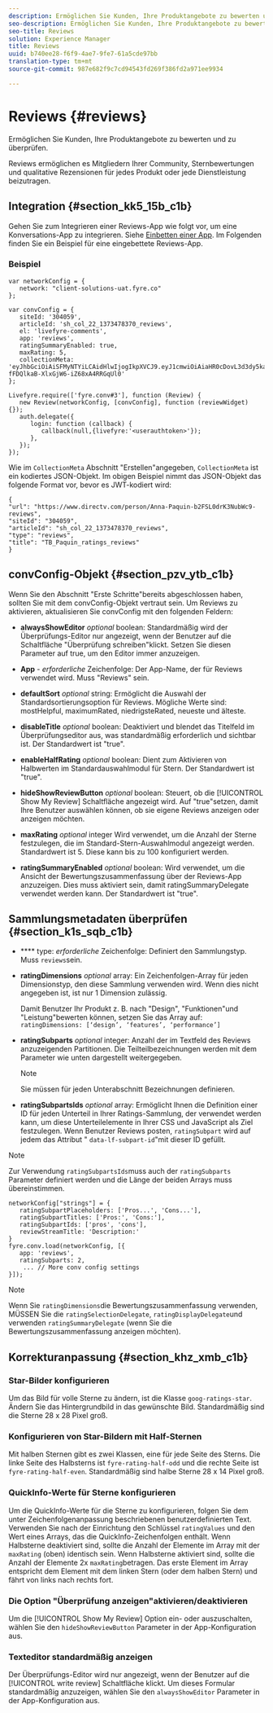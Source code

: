 ```yaml
---
description: Ermöglichen Sie Kunden, Ihre Produktangebote zu bewerten und zu überprüfen.
seo-description: Ermöglichen Sie Kunden, Ihre Produktangebote zu bewerten und zu überprüfen.
seo-title: Reviews
solution: Experience Manager
title: Reviews
uuid: b740ee28-f6f9-4ae7-9fe7-61a5cde97bb
translation-type: tm+mt
source-git-commit: 987e682f9c7cd94543fd269f386fd2a971ee9934

---
```



# Reviews {#reviews}

Ermöglichen Sie Kunden, Ihre Produktangebote zu bewerten und zu überprüfen.

Reviews ermöglichen es Mitgliedern Ihrer Community, Sternbewertungen und qualitative Rezensionen für jedes Produkt oder jede Dienstleistung beizutragen.

## Integration {#section_kk5_15b_c1b}

Gehen Sie zum Integrieren einer Reviews-App wie folgt vor, um eine Konversations-App zu integrieren. Siehe [Einbetten einer App](/help/implementation/c-livefyre-identity-comp/t-using-studio-to-connect-your-social-apps-to-your-livefyre-implementation.md). Im Folgenden finden Sie ein Beispiel für eine eingebettete Reviews-App.

### Beispiel 

```
var networkConfig = { 
   network: "client-solutions-uat.fyre.co" 
}; 
  
var convConfig = { 
   siteId: '304059', 
   articleId: 'sh_col_22_1373478370_reviews', 
   el: 'livefyre-comments', 
   app: 'reviews', 
   ratingSummaryEnabled: true, 
   maxRating: 5, 
   collectionMeta: 'eyJhbGciOiAiSFMyNTYiLCAidHlwIjogIkpXVCJ9.eyJ1cmwiOiAiaHR0cDovL3d3dy5kaXJlY3R2LmNvbS9wZXJzb24vQW5uYS1QYXF1aW4tYjJGU0wwZHJLM051YldjOS1yZXZpZXdzIiwgInNpdGVJZCI6ICIzMDQwNTkiLCAiYXJ0aWNsZUlkIjogInNoX2NvbF8yMl8xMzczNDc4MzcwX3Jldmlld3MiLCAidHlwZSI6ICJyZXZpZXdzIiwgInRpdGxlIjogIlRCX1BhcXVpbl9yYXRpbmdzX3Jldmlld3MifQ.hes3KMwygCG-fFDQlkaB-XlxGjW6-iZ68xA4RRGqUl0' 
}; 
  
Livefyre.require(['fyre.conv#3'], function (Review) { 
   new Review(networkConfig, [convConfig], function (reviewWidget) {}); 
   auth.delegate({ 
      login: function (callback) { 
         callback(null,{livefyre:'<userauthtoken>'}); 
      }, 
   }); 
});
```

Wie im `CollectionMeta` Abschnitt "Erstellen"angegeben, `CollectionMeta` ist ein kodiertes JSON-Objekt. Im obigen Beispiel nimmt das JSON-Objekt das folgende Format vor, bevor es JWT-kodiert wird:

```
{ 
"url": "https://www.directv.com/person/Anna-Paquin-b2FSL0drK3NubWc9-reviews",  
"siteId": "304059",  
"articleId": "sh_col_22_1373478370_reviews",  
"type": "reviews",  
"title": "TB_Paquin_ratings_reviews" 
}
```

## convConfig-Objekt {#section_pzv_ytb_c1b}

Wenn Sie den Abschnitt "Erste Schritte"bereits abgeschlossen haben, sollten Sie mit dem convConfig-Objekt vertraut sein. Um Reviews zu aktivieren, aktualisieren Sie convConfig mit den folgenden Feldern:

* **alwaysShowEditor** *optional* boolean: Standardmäßig wird der Überprüfungs-Editor nur angezeigt, wenn der Benutzer auf die Schaltfläche "Überprüfung schreiben"klickt. Setzen Sie diesen Parameter auf true, um den Editor immer anzuzeigen.

* **App** - *erforderliche* Zeichenfolge: Der App-Name, der für Reviews verwendet wird. Muss "Reviews" sein.

* **defaultSort** *optional* string: Ermöglicht die Auswahl der Standardsortierungsoption für Reviews. Mögliche Werte sind: mostHelpful, maximumRated, niedrigsteRated, neueste und älteste.

* **disableTitle** *optional* boolean: Deaktiviert und blendet das Titelfeld im Überprüfungseditor aus, was standardmäßig erforderlich und sichtbar ist. Der Standardwert ist "true".

* **enableHalfRating** *optional* boolean: Dient zum Aktivieren von Halbwerten im Standardauswahlmodul für Stern. Der Standardwert ist "true".

* **hideShowReviewButton** *optional* boolean: Steuert, ob die [!UICONTROL Show My Review] Schaltfläche angezeigt wird. Auf "true"setzen, damit Ihre Benutzer auswählen können, ob sie eigene Reviews anzeigen oder anzeigen möchten.

* **maxRating** *optional* integer Wird verwendet, um die Anzahl der Sterne festzulegen, die im Standard-Stern-Auswahlmodul angezeigt werden. Standardwert ist 5. Diese kann bis zu 100 konfiguriert werden.

* **ratingSummaryEnabled** *optional* boolean: Wird verwendet, um die Ansicht der Bewertungszusammenfassung über der Reviews-App anzuzeigen. Dies muss aktiviert sein, damit ratingSummaryDelegate verwendet werden kann. Der Standardwert ist "true".

## Sammlungsmetadaten überprüfen {#section_k1s_sqb_c1b}

* **** type: *erforderliche* Zeichenfolge: Definiert den Sammlungstyp. Muss `reviews`sein.

* **ratingDimensions** *optional* array: Ein Zeichenfolgen-Array für jeden Dimensionstyp, den diese Sammlung verwenden wird. Wenn dies nicht angegeben ist, ist nur 1 Dimension zulässig.

   Damit Benutzer Ihr Produkt z. B. nach "Design", "Funktionen"und "Leistung"bewerten können, setzen Sie das Array auf: `ratingDimensions: [‘design’, ‘features’, ‘performance’]`

* **ratingSubparts** *optional* integer: Anzahl der im Textfeld des Reviews anzuzeigenden Partitionen. Die Teilteilbezeichnungen werden mit dem Parameter wie unten dargestellt weitergegeben.

   >[!NOTE]
   >Sie müssen für jeden Unterabschnitt Bezeichnungen definieren.

* **ratingSubpartsIds** *optional* array: Ermöglicht Ihnen die Definition einer ID für jeden Unterteil in Ihrer Ratings-Sammlung, der verwendet werden kann, um diese Unterteilelemente in Ihrer CSS und JavaScript als Ziel festzulegen. Wenn Benutzer Reviews posten, `ratingSubpart` wird auf jedem das Attribut " `data-lf-subpart-id`"mit dieser ID gefüllt.

>[!NOTE]
>
>Zur Verwendung `ratingSubpartsIds`muss auch der `ratingSubparts` Parameter definiert werden und die Länge der beiden Arrays muss übereinstimmen.

```
networkConfig["strings"] = { 
   ratingSubpartPlaceholders: ['Pros...', 'Cons...'], 
   ratingSubpartTitles: ['Pros:', 'Cons:'], 
   ratingSubpartIds: ['pros', 'cons'], 
   reviewStreamTitle: 'Description:' 
} 
fyre.conv.load(networkConfig, [{ 
   app: 'reviews', 
   ratingSubparts: 2, 
    ... // More conv config settings 
}]);
```

>[!NOTE]
>
>Wenn Sie `ratingDimensions`die Bewertungszusammenfassung verwenden, MÜSSEN Sie die `ratingSelectionDelegate`, `ratingDisplayDelegate`und verwenden `ratingSummaryDelegate` (wenn Sie die Bewertungszusammenfassung anzeigen möchten).

## Korrekturanpassung {#section_khz_xmb_c1b}

### Star-Bilder konfigurieren

Um das Bild für volle Sterne zu ändern, ist die Klasse `goog-ratings-star`. Ändern Sie das Hintergrundbild in das gewünschte Bild. Standardmäßig sind die Sterne 28 x 28 Pixel groß.

### Konfigurieren von Star-Bildern mit Half-Sternen

Mit halben Sternen gibt es zwei Klassen, eine für jede Seite des Sterns. Die linke Seite des Halbsterns ist `fyre-rating-half-odd` und die rechte Seite ist `fyre-rating-half-even`. Standardmäßig sind halbe Sterne 28 x 14 Pixel groß.

### QuickInfo-Werte für Sterne konfigurieren

Um die QuickInfo-Werte für die Sterne zu konfigurieren, folgen Sie dem unter Zeichenfolgenanpassung beschriebenen benutzerdefinierten Text. Verwenden Sie nach der Einrichtung den Schlüssel `ratingValues` und den Wert eines Arrays, das die QuickInfo-Zeichenfolgen enthält. Wenn Halbsterne deaktiviert sind, sollte die Anzahl der Elemente im Array mit der `maxRating` (oben) identisch sein. Wenn Halbsterne aktiviert sind, sollte die Anzahl der Elemente 2x `maxRating`betragen. Das erste Element im Array entspricht dem Element mit dem linken Stern (oder dem halben Stern) und fährt von links nach rechts fort.

### Die Option "Überprüfung anzeigen"aktivieren/deaktivieren

Um die [!UICONTROL Show My Review] Option ein- oder auszuschalten, wählen Sie den `hideShowReviewButton` Parameter in der App-Konfiguration aus.

### Texteditor standardmäßig anzeigen

Der Überprüfungs-Editor wird nur angezeigt, wenn der Benutzer auf die [!UICONTROL write review] Schaltfläche klickt. Um dieses Formular standardmäßig anzuzeigen, wählen Sie den `alwaysShowEditor` Parameter in der App-Konfiguration aus.
